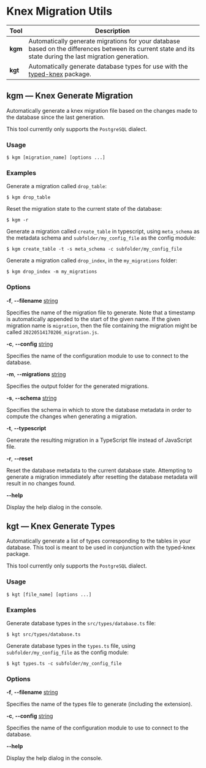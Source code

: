 # Knex Migration Utils

| Tool    | Description                                                                                                                                                |
|---------|------------------------------------------------------------------------------------------------------------------------------------------------------------|
| **kgm** | Automatically generate migrations for your database based on the differences between its current state and its state during the last migration generation. |
| **kgt** | Automatically generate database types for use with the [typed-knex](https://github.com/wwwouter/typed-knex) package.                                       |

## kgm &mdash; Knex Generate Migration

Automatically generate a knex migration file based on the changes made to the database since the last generation.

This tool currently only supports the `PostgreSQL` dialect.

### Usage 

`$ kgm [migration_name] [options ...]`

### Examples

Generate a migration called `drop_table`:

`$ kgm drop_table`

Reset the migration state to the current state of the database:

`$ kgm -r`

Generate a migration called `create_table` in typescript, using `meta_schema` as the metadata schema and `subfolder/my_config_file` as the config module:

`$ kgm create_table -t -s meta_schema -c subfolder/my_config_file`

Generate a migration called `drop_index`, in the `my_migrations` folder:

`$ kgm drop_index -m my_migrations`

### Options

**-f**, **--filename** <u>string</u>     

Specifies the name of the migration file to generate. 
Note that a timestamp is automatically appended to the start of the given name. 
If the given migration name is `migration`, 
then the file containing the migration might be called `20220514170206_migration.js`.

**-c**, **--config** <u>string</u>

Specifies the name of the configuration module to use to connect to the database.

**-m**, **--migrations** <u>string</u>   

Specifies the output folder for the generated migrations.                     

**-s**, **--schema** <u>string</u>

Specifies the schema in which to store the database metadata in order to compute the changes when generating a migration.                              

**-t**, **--typescript**

Generate the resulting migration in a TypeScript file instead of JavaScript file.

**-r**, **--reset**

Reset the database metadata to the current database state. 
Attempting to generate a migration immediately after resetting the database metadata will result in no changes found.                                                   

**--help**

Display the help dialog in the console.

## kgt &mdash; Knex Generate Types

Automatically generate a list of types corresponding to the tables in your database. 
This tool is meant to be used in conjunction with the typed-knex package.

This tool currently only supports the `PostgreSQL` dialect.

### Usage

`$ kgt [file_name] [options ...]`

### Examples

Generate database types in the `src/types/database.ts` file:

`$ kgt src/types/database.ts`

Generate database types in the `types.ts` file, using `subfolder/my_config_file` as the config module:

`$ kgt types.ts -c subfolder/my_config_file`

### Options

**-f**, **--filename** <u>string</u>

Specifies the name of the types file to generate (including the extension).   

**-c**, **--config** <u>string</u>

Specifies the name of the configuration module to use to connect to the database.

**--help**

Display the help dialog in the console.